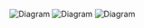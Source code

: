 ![Diagram](https://www.planttext.com/api/plantuml/png/UhzxlqDnIM9HIMbk3bT1Od9sOdggWb9eSMgHWczY7f2JcvfNegHGpQK01CavYSN52Y199AvZIcvc7bSj5q9tG55-Icbo2Ku3eF988lv5AK0pWMQ0BTRLjOEfKR1II2vAJIn9BUO2smEM0okoKiW56r_CvP2Qbm9oFG000F__0m00)
![Diagram](https://www.planttext.com/api/plantuml/png/UhzxlqDnIM9HIMbk3bTYSab-aK9eSMeHbEcOafkPnyK54b7GrLNGyCbFpypJHF23KjCpYqjIYpIvm2h1Ohw9UOdfgM1JYZMvkA1wW59sQ78ALWesDfbvoJcbAQbsTbmEgNaf84S00000__y30000)
![Diagram](https://www.planttext.com/api/plantuml/png/R8yn3i8m34NtdCBg119Se0EgrBLRrGEOn898QLBPRZaS0qVY2ZYL691O_t_lMtu_NvqeigvpSkYrC4n2x1QBeeyBPeLcABUO-vALIqh43Q30qFyorHg9j-XfxwVHkPh1-M8ij93go66rAEDC9rXGv54u79tL1asZGHkc653fBsV4-Ricg_SaihjLhfTQO0gHoIjeWO1olnRau3hAeRxt0G00__y30000)
